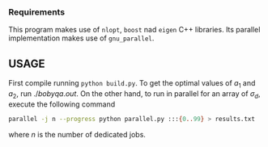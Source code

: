### Requirements
This program makes use of `nlopt`, `boost` nad `eigen` C++ libraries. Its parallel implementation makes use of `gnu_parallel`.

## USAGE
First compile running `python build.py`. To get the optimal values of $a_1$ and $a_2$, run $./bobyqa.out$. On the other hand, to run in parallel for an array of $\sigma_d$, execute the following command

```bash
parallel -j n --progress python parallel.py :::{0..99} > results.txt
```
where $n$ is the number of dedicated jobs.
